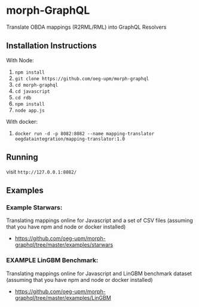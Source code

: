 # morph-GraphQL
Translate OBDA mappings (R2RML/RML) into GraphQL Resolvers

## Installation Instructions
With Node:
1. ```npm install```
2. ```git clone https://github.com/oeg-upm/morph-graphql```
3. ```cd morph-graphql```
4. ```cd javascript```
5. ```cd rdb```
6. ```npm install```
7. ```node app.js```

With docker:
1. ```docker run -d -p 8082:8082 --name mapping-translator oegdataintegration/mapping-translator:1.0```


## Running
visit ```http://127.0.0.1:8082/```


## Examples
### Example Starwars: 
Translating mappings online for Javascript and a set of CSV files (assuming that you have npm and node or docker installed)
- https://github.com/oeg-upm/morph-graphql/tree/master/examples/starwars

### EXAMPLE LinGBM Benchmark: 
Translating mappings online for Javascript and LinGBM benchmark dataset (assuming that you have npm and node or docker installed)
- https://github.com/oeg-upm/morph-graphql/tree/master/examples/LinGBM
